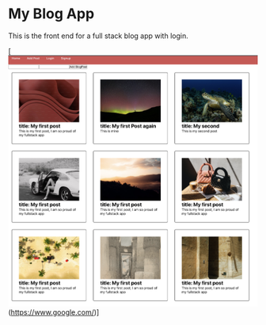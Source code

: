 # My Blog App

This is the front end for a full stack blog app with login.

[![screen shot](./public/ben.png) (https://www.google.com/)]